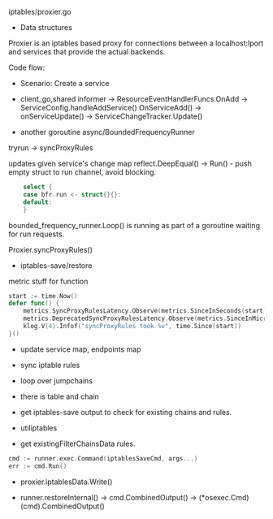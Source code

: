 iptables/proxier.go

* Data structures

Proxier is an iptables based proxy for connections between a localhost:lport
and services that provide the actual backends.

Code flow:

- Scenario: Create a service 

- client_go,shared informer -> ResourceEventHandlerFuncs.OnAdd -> ServiceConfig.handleAddService() OnServiceAdd() -> onServiceUpdate() -> ServiceChangeTracker.Update()


- another goroutine
async/BoundedFrequencyRunner

tryrun -> syncProxyRules 


updates given service's change map
reflect.DeepEqual()
-> Run() - push empty struct to run channel, avoid blocking.

```go
	select {
	case bfr.run <- struct{}{}:
	default:
	}
```
bounded_frequency_runner.Loop() is running as part of a goroutine waiting for run requests.

Proxier.syncProxyRules() 

- iptables-save/restore

metric stuff for function
```go
start := time.Now()
defer func() {
    metrics.SyncProxyRulesLatency.Observe(metrics.SinceInSeconds(start))
    metrics.DeprecatedSyncProxyRulesLatency.Observe(metrics.SinceInMicroseconds(start))
    klog.V(4).Infof("syncProxyRules took %v", time.Since(start))
}()
```

- update service map, endpoints map

- sync iptable rules

- loop over jumpchains

- there is table and chain

- get iptables-save output to check for existing chains and rules.

- utiliptables 

- get existingFilterChainsData rules.

```go
cmd := runner.exec.Command(iptablesSaveCmd, args...)
err := cmd.Run()
```

- proxier.iptablesData.Write()

- runner.restoreInternal() -> cmd.CombinedOutput() -> (*osexec.Cmd)(cmd).CombinedOutput()



